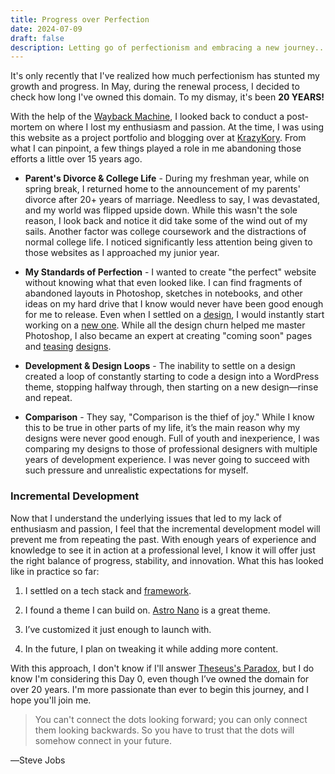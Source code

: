 ```yaml
---
title: Progress over Perfection
date: 2024-07-09
draft: false
description: Letting go of perfectionism and embracing a new journey...
---
```

It's only recently that I've realized how much perfectionism has stunted my growth and progress. In May, during the renewal process, I decided to check how long I've owned this domain. To my dismay, it's been **20 YEARS!**

With the help of the [Wayback Machine](https://web.archive.org/web/*/https://twaites.com/), I looked back to conduct a post-mortem on where I lost my enthusiasm and passion. At the time, I was using this website as a project portfolio and blogging over at [KrazyKory](https://web.archive.org/web/*/http://krazykory.com/). From what I can pinpoint, a few things played a role in me abandoning those efforts a little over 15 years ago.

*   **Parent's Divorce & College Life** - During my freshman year, while on spring break, I returned home to the announcement of my parents' divorce after 20+ years of marriage. Needless to say, I was devastated, and my world was flipped upside down. While this wasn't the sole reason, I look back and notice it did take some of the wind out of my sails. Another factor was college coursework and the distractions of normal college life. I noticed significantly less attention being given to those websites as I approached my junior year.
    
*   **My Standards of Perfection** - I wanted to create "the perfect" website without knowing what that even looked like. I can find fragments of abandoned layouts in Photoshop, sketches in notebooks, and other ideas on my hard drive that I know would never have been good enough for me to release. Even when I settled on a [design](https://www.flickr.com/photos/krazykory/280438614/), I would instantly start working on a [new one](https://www.flickr.com/photos/krazykory/1942428885/). While all the design churn helped me master Photoshop, I also became an expert at creating "coming soon" pages and [teasing](https://www.flickr.com/photos/krazykory/395135856/) [designs](https://www.flickr.com/photos/krazykory/1356722169/).
    
*   **Development & Design Loops** - The inability to settle on a design created a loop of constantly starting to code a design into a WordPress theme, stopping halfway through, then starting on a new design—rinse and repeat.
    
*   **Comparison** - They say, "Comparison is the thief of joy." While I know this to be true in other parts of my life, it’s the main reason why my designs were never good enough. Full of youth and inexperience, I was comparing my designs to those of professional designers with multiple years of development experience. I was never going to succeed with such pressure and unrealistic expectations for myself.

### Incremental Development

Now that I understand the underlying issues that led to my lack of enthusiasm and passion, I feel that the incremental development model will prevent me from repeating the past. With enough years of experience and knowledge to see it in action at a professional level, I know it will offer just the right balance of progress, stability, and innovation. What this has looked like in practice so far:

1.  I settled on a tech stack and [framework](https://astro.build/).
    
2.  I found a theme I can build on. [Astro Nano](https://astro.build/themes/details/astronano/) is a great theme.
    
3.  I’ve customized it just enough to launch with.
    
4.  In the future, I plan on tweaking it while adding more content.
    
With this approach, I don't know if I'll answer [Theseus's Paradox](https://en.wikipedia.org/wiki/Ship_of_Theseus), but I do know I'm considering this Day 0, even though I’ve owned the domain for over 20 years. I'm more passionate than ever to begin this journey, and I hope you'll join me.

> You can't connect the dots looking forward; you can only connect them looking backwards. So you have to trust that the dots will somehow connect in your future.

―Steve Jobs